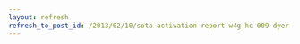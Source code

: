 ```yaml
---
layout: refresh
refresh_to_post_id: /2013/02/10/sota-activation-report-w4g-hc-009-dyer-mountain
---
```

